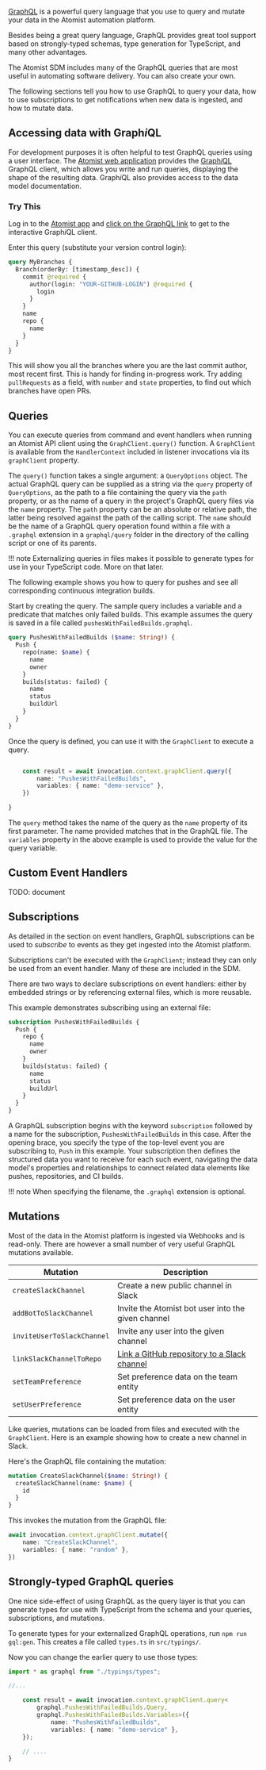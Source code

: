 [GraphQL](http://graphql.org) is a powerful query language that you use to query
and mutate your data in the Atomist automation platform.

Besides being a great query language, GraphQL provides great tool support based
on strongly-typed schemas, type generation for TypeScript, and many other
advantages.

The Atomist SDM includes many of the GraphQL queries that are most useful in 
automating software delivery. You can also create your own.

The following sections tell you how to use GraphQL to query your data,
how to use subscriptions to get notifications when new data is ingested, and
how to mutate data.

## Accessing data with Graph<i>i</i>QL

For development purposes it is often helpful to test GraphQL queries
using a user interface.  The [Atomist web application][atomist-app]
provides the [Graph<i>i</i>QL](https://github.com/graphql/graphiql)
GraphQL client, which allows you write and run queries, displaying the
shape of the resulting data.  Graph<i>i</i>QL also provides access to
the data model documentation.

[atomist-app]: https://app.atomist.com/ (Atomist Web Application)
[dashboard]: ../user/dashboard.md (Atomist Dashboard docs)

### Try This

Log in to the [Atomist app][atomist-app] and [click on the GraphQL link][dashboard]
to get to the interactive Graph<i>i</i>QL client.

Enter this query (substitute your version control login):

```graphql
query MyBranches {
  Branch(orderBy: [timestamp_desc]) {
    commit @required {
      author(login: "YOUR-GITHUB-LOGIN") @required {
        login
      }
    }
    name
    repo {
      name
    }
  }
}
```

This will show you all the branches where you are the last commit author,
most recent first. This is handy for finding in-progress work.
Try adding `pullRequests` as a field, with `number` and `state` properties,
to find out which branches have open PRs.

## Queries

You can execute queries from command and event handlers when running
an Atomist API client using the `GraphClient.query()` function.  A
`GraphClient` is available from the `HandlerContext` included in listener invocations
 via its `graphClient` property.

The `query()` function takes a single argument: a `QueryOptions`
object.  The actual GraphQL query can be supplied as a string via the
`query` property of `QueryOptions`, as the path to a file containing
the query via the `path` property, or as the name of a query in the
project's GraphQL query files via the `name` property.  The `path`
property can be an absolute or relative path, the latter being
resolved against the path of the calling script.  The `name` should be
the name of a GraphQL query operation found within a file with a
`.graphql` extension in a `graphql/query` folder in the directory of
the calling script or one of its parents.

!!! note
    Externalizing queries in files makes it possible to generate types
    for use in your TypeScript code.  More on that later.

The following example shows you how to query for pushes and see all corresponding
continuous integration builds.

Start by creating the query. The sample query includes a variable and a predicate that
matches only failed builds. This example assumes the query is saved in
a file called `pushesWithFailedBuilds.graphql`.

```graphql
query PushesWithFailedBuilds ($name: String!) {
  Push {
    repo(name: $name) {
      name
      owner
    }
    builds(status: failed) {
      name
      status
      buildUrl
    }
  }
}
```

Once the query is defined, you can use it with the `GraphClient` to execute
a query.

```typescript

    const result = await invocation.context.graphClient.query({
        name: "PushesWithFailedBuilds",
        variables: { name: "demo-service" },
    })

}
```

The `query` method takes the name of the query as the `name` property
of its first parameter.  The name provided matches that in the GraphQL
file. The `variables` property in the above example is used to provide
the value for the query variable.

## Custom Event Handlers

TODO: document

## Subscriptions

As detailed in the section on event handlers, GraphQL subscriptions can be used
to _subscribe_ to events as they get ingested into the Atomist platform.

Subscriptions can't be executed with the `GraphClient`; instead they can only
be used from an event handler. Many of these are included in the SDM.

There are two ways to declare subscriptions on event handlers: either
by embedded strings or by referencing external files, which is more reusable.

This example demonstrates subscribing using an external file:

```graphql
subscription PushesWithFailedBuilds {
  Push {
    repo {
      name
      owner
    }
    builds(status: failed) {
      name
      status
      buildUrl
    }
  }
}
```

A GraphQL subscription begins with the keyword `subscription` followed
by a name for the subscription, `PushesWithFailedBuilds` in this case.
After the opening brace, you specify the type of the top-level event
you are subscribing to, `Push` in this example.  Your subscription
then defines the structured data you want to receive for each such
event, navigating the data model's properties and relationships to
connect related data elements like pushes, repositories, and CI
builds.

!!! note
    When specifying the filename, the `.graphql` extension is optional.

## Mutations

Most of the data in the Atomist platform is ingested via Webhooks and
is read-only.  There are however a small number of very useful GraphQL
mutations available.

| Mutation | Description |
|----------|-------------|
| `createSlackChannel` | Create a new public channel in Slack |
| `addBotToSlackChannel` | Invite the Atomist bot user into the given channel |
| `inviteUserToSlackChannel` | Invite any user into the given channel |
| `linkSlackChannelToRepo` | [Link a GitHub repository to a Slack channel][repo-link] |
| `setTeamPreference` | Set preference data on the team entity |
| `setUserPreference` | Set preference data on the user entity |

[repo-link]: ../user/slack.md (Link GitHub Repository to Slack Channel)

Like queries, mutations can be loaded from files and executed with the
`GraphClient`. Here is an example showing how to create a new channel in Slack.

Here's the GraphQL file containing the mutation:

```graphql
mutation CreateSlackChannel($name: String!) {
  createSlackChannel(name: $name) {
    id
  }
}
```

This invokes the mutation from the GraphQL file:

```typescript
await invocation.context.graphClient.mutate({
    name: "CreateSlackChannel",
    variables: { name: "random" },
})
```

## Strongly-typed GraphQL queries

One nice side-effect of using GraphQL as the query layer is that you
can generate types for use with TypeScript from the schema and your
queries, subscriptions, and mutations.

To generate types for your externalized GraphQL operations, run `npm run gql:gen`.
This creates a file called `types.ts` in `src/typings/`.

Now you can change the earlier query to use those types:

```typescript
import * as graphql from "./typings/types";

//...

    const result = await invocation.context.graphClient.query<
        graphql.PushesWithFailedBuilds.Query,
        graphql.PushesWithFailedBuilds.Variables>({
            name: "PushesWithFailedBuilds",
            variables: { name: "demo-service" },
    });

    // ....
}
```

